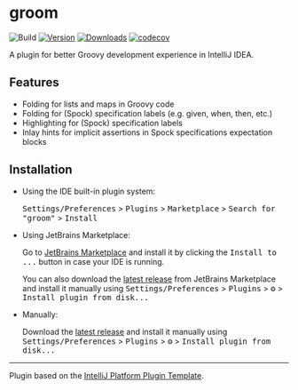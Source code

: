 # groom

![Build](https://github.com/akefirad/groom/workflows/Build/badge.svg)
[![Version](https://img.shields.io/jetbrains/plugin/v/26269-groom.svg)](https://plugins.jetbrains.com/plugin/26269-groom)
[![Downloads](https://img.shields.io/jetbrains/plugin/d/26269-groom.svg)](https://plugins.jetbrains.com/plugin/26269-groom)
[![codecov](https://codecov.io/gh/akefirad/groom/graph/badge.svg?token=ITYIWY5V29)](https://codecov.io/gh/akefirad/groom)

<!-- Plugin description -->
A plugin for better Groovy development experience in IntelliJ IDEA.
<!-- Plugin description end -->

## Features

- Folding for lists and maps in Groovy code
- Folding for (Spock) specification labels (e.g. given, when, then, etc.)
- Highlighting for (Spock) specification labels
- Inlay hints for implicit assertions in Spock specifications expectation blocks

## Installation

- Using the IDE built-in plugin system:

  <kbd>Settings/Preferences</kbd> > <kbd>Plugins</kbd> > <kbd>Marketplace</kbd> > <kbd>Search for "groom"</kbd> >
  <kbd>Install</kbd>

- Using JetBrains Marketplace:

  Go to [JetBrains Marketplace](https://plugins.jetbrains.com/plugin/26269-groom) and install it by clicking the <kbd>
  Install to ...</kbd> button in case your IDE is running.

  You can also download the [latest release](https://plugins.jetbrains.com/plugin/26269-groom/versions) from JetBrains
  Marketplace and install it manually using
  <kbd>Settings/Preferences</kbd> > <kbd>Plugins</kbd> > <kbd>⚙️</kbd> > <kbd>Install plugin from disk...</kbd>

- Manually:

  Download the [latest release](https://github.com/akefirad/groom/releases/latest) and install it manually using
  <kbd>Settings/Preferences</kbd> > <kbd>Plugins</kbd> > <kbd>⚙️</kbd> > <kbd>Install plugin from disk...</kbd>

---
Plugin based on the [IntelliJ Platform Plugin Template][template].

[template]: https://github.com/JetBrains/intellij-platform-plugin-template

[docs:plugin-description]: https://plugins.jetbrains.com/docs/intellij/plugin-user-experience.html#plugin-description-and-presentation
